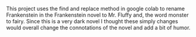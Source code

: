 This project uses the find and replace method in google colab to rename Frankenstein in the Frankenstein novel to Mr. Fluffy and, the word monster to fairy. Since this is a very dark novel I thought these simply changes would overall change the connotations of the novel and add a bit of humor.
